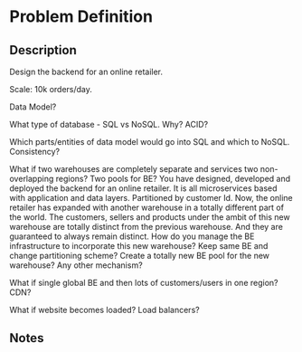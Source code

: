 # Problem Definition

## Description

Design the backend for an online retailer.

Scale: 10k orders/day.

Data Model?

What type of database - SQL vs NoSQL.
Why? ACID?

Which parts/entities of data model would go into SQL and which to NoSQL.
Consistency?

What if two warehouses are completely separate and services two non-overlapping regions? Two pools for BE?
You have designed, developed and deployed the backend for an online retailer. It is all microservices based with application and data layers. Partitioned by customer Id. Now, the online retailer has expanded with another warehouse in a totally different part of the world. The customers, sellers and products under the ambit of this new warehouse are totally distinct from the previous warehouse. And they are guaranteed to always remain distinct. How do you manage the BE infrastructure to incorporate this new warehouse? Keep same BE and change partitioning scheme? Create a totally new BE pool for the new warehouse? Any other mechanism?

What if single global BE and then lots of customers/users in one region?
CDN?

What if website becomes loaded?
Load balancers?

## Notes
